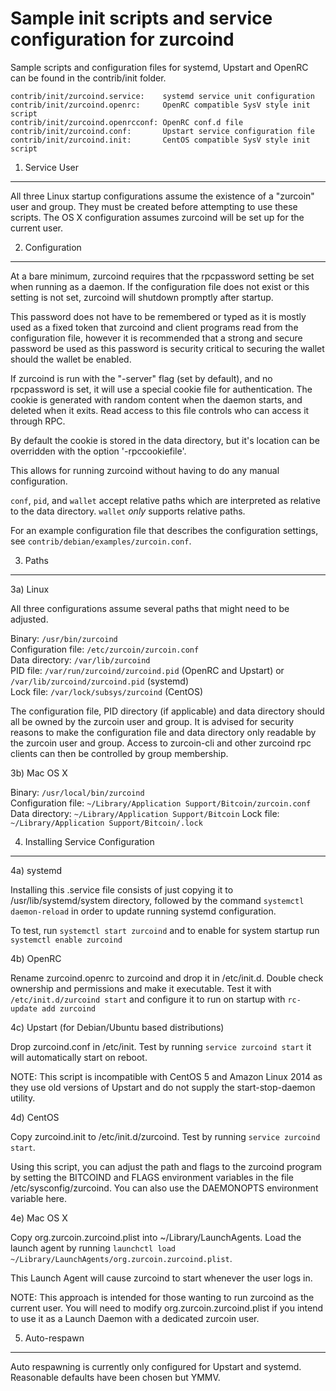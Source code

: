 Sample init scripts and service configuration for zurcoind
==========================================================

Sample scripts and configuration files for systemd, Upstart and OpenRC
can be found in the contrib/init folder.

    contrib/init/zurcoind.service:    systemd service unit configuration
    contrib/init/zurcoind.openrc:     OpenRC compatible SysV style init script
    contrib/init/zurcoind.openrcconf: OpenRC conf.d file
    contrib/init/zurcoind.conf:       Upstart service configuration file
    contrib/init/zurcoind.init:       CentOS compatible SysV style init script

1. Service User
---------------------------------

All three Linux startup configurations assume the existence of a "zurcoin" user
and group.  They must be created before attempting to use these scripts.
The OS X configuration assumes zurcoind will be set up for the current user.

2. Configuration
---------------------------------

At a bare minimum, zurcoind requires that the rpcpassword setting be set
when running as a daemon.  If the configuration file does not exist or this
setting is not set, zurcoind will shutdown promptly after startup.

This password does not have to be remembered or typed as it is mostly used
as a fixed token that zurcoind and client programs read from the configuration
file, however it is recommended that a strong and secure password be used
as this password is security critical to securing the wallet should the
wallet be enabled.

If zurcoind is run with the "-server" flag (set by default), and no rpcpassword is set,
it will use a special cookie file for authentication. The cookie is generated with random
content when the daemon starts, and deleted when it exits. Read access to this file
controls who can access it through RPC.

By default the cookie is stored in the data directory, but it's location can be overridden
with the option '-rpccookiefile'.

This allows for running zurcoind without having to do any manual configuration.

`conf`, `pid`, and `wallet` accept relative paths which are interpreted as
relative to the data directory. `wallet` *only* supports relative paths.

For an example configuration file that describes the configuration settings,
see `contrib/debian/examples/zurcoin.conf`.

3. Paths
---------------------------------

3a) Linux

All three configurations assume several paths that might need to be adjusted.

Binary:              `/usr/bin/zurcoind`  
Configuration file:  `/etc/zurcoin/zurcoin.conf`  
Data directory:      `/var/lib/zurcoind`  
PID file:            `/var/run/zurcoind/zurcoind.pid` (OpenRC and Upstart) or `/var/lib/zurcoind/zurcoind.pid` (systemd)  
Lock file:           `/var/lock/subsys/zurcoind` (CentOS)  

The configuration file, PID directory (if applicable) and data directory
should all be owned by the zurcoin user and group.  It is advised for security
reasons to make the configuration file and data directory only readable by the
zurcoin user and group.  Access to zurcoin-cli and other zurcoind rpc clients
can then be controlled by group membership.

3b) Mac OS X

Binary:              `/usr/local/bin/zurcoind`  
Configuration file:  `~/Library/Application Support/Bitcoin/zurcoin.conf`  
Data directory:      `~/Library/Application Support/Bitcoin`
Lock file:           `~/Library/Application Support/Bitcoin/.lock`

4. Installing Service Configuration
-----------------------------------

4a) systemd

Installing this .service file consists of just copying it to
/usr/lib/systemd/system directory, followed by the command
`systemctl daemon-reload` in order to update running systemd configuration.

To test, run `systemctl start zurcoind` and to enable for system startup run
`systemctl enable zurcoind`

4b) OpenRC

Rename zurcoind.openrc to zurcoind and drop it in /etc/init.d.  Double
check ownership and permissions and make it executable.  Test it with
`/etc/init.d/zurcoind start` and configure it to run on startup with
`rc-update add zurcoind`

4c) Upstart (for Debian/Ubuntu based distributions)

Drop zurcoind.conf in /etc/init.  Test by running `service zurcoind start`
it will automatically start on reboot.

NOTE: This script is incompatible with CentOS 5 and Amazon Linux 2014 as they
use old versions of Upstart and do not supply the start-stop-daemon utility.

4d) CentOS

Copy zurcoind.init to /etc/init.d/zurcoind. Test by running `service zurcoind start`.

Using this script, you can adjust the path and flags to the zurcoind program by
setting the BITCOIND and FLAGS environment variables in the file
/etc/sysconfig/zurcoind. You can also use the DAEMONOPTS environment variable here.

4e) Mac OS X

Copy org.zurcoin.zurcoind.plist into ~/Library/LaunchAgents. Load the launch agent by
running `launchctl load ~/Library/LaunchAgents/org.zurcoin.zurcoind.plist`.

This Launch Agent will cause zurcoind to start whenever the user logs in.

NOTE: This approach is intended for those wanting to run zurcoind as the current user.
You will need to modify org.zurcoin.zurcoind.plist if you intend to use it as a
Launch Daemon with a dedicated zurcoin user.

5. Auto-respawn
-----------------------------------

Auto respawning is currently only configured for Upstart and systemd.
Reasonable defaults have been chosen but YMMV.
